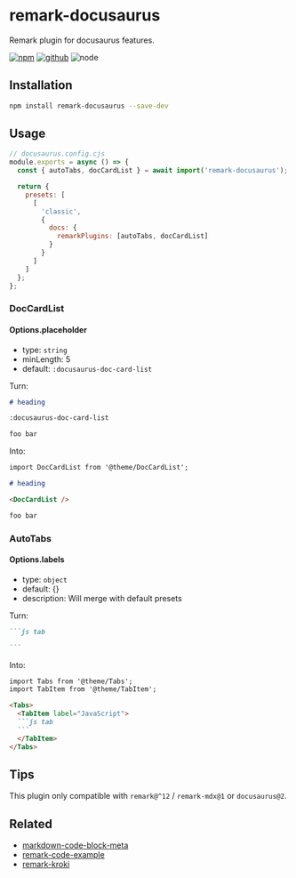 # remark-docusaurus

Remark plugin for docusaurus features.

[![npm][npm-badge]][npm-url]
[![github][github-badge]][github-url]
![node][node-badge]

[npm-url]: https://www.npmjs.com/package/remark-docusaurus
[npm-badge]: https://img.shields.io/npm/v/remark-docusaurus.svg?style=flat-square&logo=npm
[github-url]: https://github.com/nice-move/remark-docusaurus
[github-badge]: https://img.shields.io/npm/l/remark-docusaurus.svg?style=flat-square&colorB=blue&logo=github
[node-badge]: https://img.shields.io/node/v/remark-docusaurus.svg?style=flat-square&colorB=green&logo=node.js

## Installation

```bash
npm install remark-docusaurus --save-dev
```

## Usage

```cjs
// docusaurus.config.cjs
module.exports = async () => {
  const { autoTabs, docCardList } = await import('remark-docusaurus');

  return {
    presets: [
      [
        'classic',
        {
          docs: {
            remarkPlugins: [autoTabs, docCardList]
          }
        }
      ]
    ]
  };
};
```

### DocCardList

#### Options.placeholder

- type: `string`
- minLength: 5
- default: `:docusaurus-doc-card-list`

Turn:

```markdown
# heading

:docusaurus-doc-card-list

foo bar
```

Into:

```markdown
import DocCardList from '@theme/DocCardList';

# heading

<DocCardList />

foo bar
```

### AutoTabs

#### Options.labels

- type: `object`
- default: {}
- description: Will merge with default presets

Turn:

````markdown
```js tab

```
````

Into:

````md
import Tabs from '@theme/Tabs';
import TabItem from '@theme/TabItem';

<Tabs>
  <TabItem label="JavaScript">
  ```js tab
  ```
  </TabItem>
</Tabs>
````

## Tips

This plugin only compatible with `remark@^12` / `remark-mdx@1` or `docusaurus@2`.

## Related

- [markdown-code-block-meta](https://github.com/nice-move/markdown-code-block-meta)
- [remark-code-example](https://github.com/nice-move/remark-code-example)
- [remark-kroki](https://github.com/nice-move/remark-kroki)
